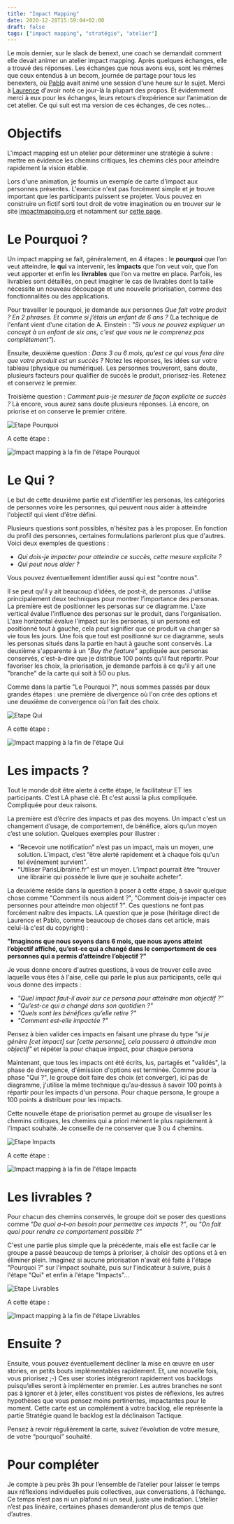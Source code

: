 ```yaml
---
title: "Impact Mapping"
date: 2020-12-28T15:59:04+02:00
draft: false
tags: ["impact mapping", "stratégie", "atelier"]
---
```


Le mois dernier, sur le slack de benext, une coach se demandait comment elle devait animer un atelier impact mapping. Après quelques échanges, elle a trouvé des réponses. Les échanges que nous avons eus, sont les mêmes que ceux entendus à un becom, journée de partage pour tous les benexters, où <a href="http://pablopernot.fr/" target="_blank">Pablo</a> avait animé une session d'une heure sur le sujet. Merci à <a href="https://www.linkedin.com/in/laurence-wolff-524a261b/" target="_blank">Laurence</a> d'avoir noté ce jour-là la plupart des propos. Et évidemment merci à eux pour les échanges, leurs retours d’expérience sur l’animation de cet atelier.
Ce qui suit est ma version de ces échanges, de ces notes...

# Objectifs 

L'impact mapping est un atelier pour déterminer une stratégie à suivre : mettre en évidence les chemins critiques, les chemins clés pour atteindre rapidement la vision établie.

Lors d'une animation, je fournis un exemple de carte d'impact aux personnes présentes. L'exercice n'est pas forcément simple et je trouve important que les participants puissent se projeter. Vous pouvez en construire un fictif sorti tout droit de votre imagination ou en trouver sur le site <a href="https://www.impactmapping.org" target="_blank">impactmapping.org</a> et notamment sur <a href="https://www.impactmapping.org/example.html" target="_blank">cette page</a>.



# Le Pourquoi ?

Un impact mapping se fait, généralement, en 4 étapes : le **pourquoi** que l’on veut atteindre, le **qui** va intervenir, les **impacts** que l’on veut voir, que l’on veut apporter et enfin les **livrables** que l’on va mettre en place. Parfois, les livrables sont détaillés, on peut imaginer le cas de livrables dont la taille nécessite un nouveau découpage et une nouvelle priorisation, comme des fonctionnalités ou des applications.

Pour travailler le pourquoi, je demande aux personnes *Que fait votre produit ? En 2 phrases. Et comme si j’étais un enfant de 6 ans ?* (La technique de l'enfant vient d'une citation de A. Einstein : *"Si vous ne pouvez expliquer un concept à un enfant de six ans, c'est que vous ne le comprenez pas complètement"*).

Ensuite, deuxième question : *Dans 3 ou 6 mois, qu’est ce qui vous fera dire que votre produit est un succès ?* Notez les réponses, les idées sur votre tableau (physique ou numérique). Les personnes trouveront, sans doute, plusieurs facteurs pour qualifier de succès le produit, priorisez-les. Retenez et conservez le premier.

Troisième question : *Comment puis-je mesurer de façon explicite ce succès ?* Là encore, vous aurez sans doute plusieurs réponses. Là encore, on priorise et on conserve le premier critère.

![Etape Pourquoi](Pourquoi.png "Récapitulatif de l'étape Pourquoi")

A cette étape : 

![Impact mapping à la fin de l'étape Pourquoi](CartePourquoi.png "Impact mapping à la fin de l'étape Pourquoi")

# Le Qui ?

Le but de cette deuxième partie est d'identifier les personas, les catégories de personnes voire les personnes, qui peuvent nous aider à atteindre l'objectif qui vient d'être défini.

Plusieurs questions sont possibles, n'hésitez pas à les proposer. En fonction du profil des personnes, certaines formulations parleront plus que d'autres. Voici deux exemples de questions :

* *Qui dois-je impacter pour atteindre ce succès, cette mesure explicite ?*
* *Qui peut nous aider ?*


Vous pouvez éventuellement identifier aussi qui est "contre nous".

Il se peut qu'il y ait beaucoup d'idées, de post-it, de personas. J'utilise principalement deux techniques pour montrer l’importance des personas. La première est de positionner les personas sur ce diagramme. L'axe vertical évalue l'influence des personas sur le produit, dans l'organisation. L'axe horizontal évalue l'impact sur les personas, si un persona est positionné tout à gauche, cela peut signifier que ce produit va changer sa vie tous les jours. Une fois que tout est positionné sur ce diagramme, seuls les personas situés dans la partie en haut à gauche sont conservés.
La deuxième s'apparente à un *"Buy the feature"* appliquée aux personas conservés, c'est-à-dire que je distribue 100 points qu'il faut répartir. Pour favoriser les choix, la priorisation, je demande parfois à ce qu'il y ait une "branche" de la carte qui soit à 50 ou plus.

Comme dans la partie "Le Pourquoi ?", nous sommes passés par deux grandes étapes : une première de divergence où l'on crée des options et une deuxième de convergence où l'on fait des choix.

![Etape Qui](Qui.png "Récapitulatif de l'étape Qui")

A cette étape : 

![Impact mapping à la fin de l'étape Qui](CarteQui.png "Impact mapping à la fin de l'étape Qui")

# Les impacts ?

Tout le monde doit être alerte à cette étape, le facilitateur ET les participants. C’est LA phase clé. Et c'est aussi la plus compliquée. Compliquée pour deux raisons.

La première est d’écrire des impacts et pas des moyens. Un impact c'est un changement d’usage, de comportement, de bénéfice, alors qu’un moyen c’est une solution.
Quelques exemples pour illustrer :

* “Recevoir une notification” n’est pas un impact, mais un moyen, une solution. L’impact, c’est “être alerté rapidement et à chaque fois qu'un tel événement survient”.
* “Utiliser ParisLibrairie.fr” est un moyen. L’impact pourrait être “trouver une librairie qui possède le livre que je souhaite acheter".

La deuxième réside dans la question à poser à cette étape, à savoir quelque chose comme "Comment ils nous aident ?", "Comment dois-je impacter ces personnes pour atteindre mon objectif ?".
Ces questions ne font pas forcément naître des impacts. LA question que je pose (héritage direct de Laurence et Pablo, comme beaucoup de choses dans cet article, mais celui-là c'est du copyright) :

**"Imaginons que nous soyons dans 6 mois, que nous ayons atteint l’objectif affiché, qu’est-ce qui a changé dans le comportement de ces personnes qui a permis d’atteindre l’objectif ?"**

Je vous donne encore d'autres questions, à vous de trouver celle avec laquelle vous êtes à l'aise, celle qui parle le plus aux participants, celle qui vous donne des impacts :

* *"Quel impact faut-il avoir sur ce persona pour atteindre mon objectif ?"*
* *"Qu’est-ce qui a changé dans son quotidien ?"*
* *"Quels sont les bénéfices qu’elle retire ?"*
* *"Comment est-elle impactée ?"*

Pensez à bien valider ces impacts en faisant une phrase du type *"si je génère [cet impact] sur [cette personne], cela poussera à atteindre mon objectif"* et répéter la pour chaque impact, pour chaque persona

Maintenant, que tous les impacts ont été écrits, lus, partagés et "validés", la phase de divergence, d'émission d'options est terminée. Comme pour la phase "Qui ?", le groupe doit faire des choix (et converger), ici pas de diagramme, j'utilise la même technique qu'au-dessus à savoir 100 points à répartir pour les impacts d'un persona. Pour chaque persona, le groupe a 100 points à distribuer pour les impacts.

Cette nouvelle étape de priorisation permet au groupe de visualiser les chemins critiques, les chemins qui a priori mènent le plus rapidement à l'impact souhaité. Je conseille de ne conserver que 3 ou 4 chemins.

![Etape Impacts](Impacts.png "Récapitulatif de l'étape Impacts")

A cette étape : 

![Impact mapping à la fin de l'étape Impacts](CarteImpacts.png "Impact mapping à la fin de l'étape Impacts")

# Les livrables ?

Pour chacun des chemins conservés, le groupe doit se poser des questions comme *"De quoi a-t-on besoin pour permettre ces impacts ?"*, ou *"On fait quoi pour rendre ce comportement possible ?"*

C'est une partie plus simple que la précédente, mais elle est facile car le groupe a passé beaucoup de temps à prioriser, à choisir des options et à en éliminer plein. Imaginez si aucune priorisation n'avait été faite à l'étape "Pourquoi ?" sur l'impact souhaité, puis sur l'indicateur à suivre, puis à l'étape "Qui" et enfin à l'étape "Impacts"...

![Etape Livrables](Livrables.png "Récapitulatif de l'étape Livrables")

A cette étape : 

![Impact mapping à la fin de l'étape Livrables](CarteLivrables.png "Impact mapping à la fin de l'étape Livrables")

# Ensuite ?

Ensuite, vous pouvez éventuellement décliner la mise en œuvre en user stories, en petits bouts implémentables rapidement. Et, une nouvelle fois, vous priorisez ;-)
Ces user stories intégreront rapidement vos backlogs puisqu’elles seront à implémenter en premier. Les autres branches ne sont pas à ignorer et à jeter, elles constituent vos pistes de réflexions, les autres hypothèses que vous pensez moins pertinentes, impactantes pour le moment. Cette carte est un complément à votre backlog, elle représente la partie Stratégie quand le backlog est la déclinaison Tactique.

Pensez à revoir régulièrement la carte, suivez l’évolution de votre mesure, de votre “pourquoi” souhaité.

# Pour compléter
Je compte à peu près 3h pour l’ensemble de l’atelier pour laisser le temps aux réflexions individuelles puis collectives, aux conversations, à l’échange. Ce temps n’est pas ni un plafond ni un seuil, juste une indication.
L’atelier n’est pas linéaire, certaines phases demanderont plus de temps que d’autres.









